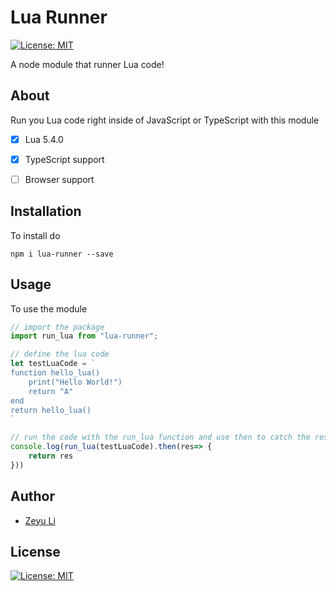 # Lua Runner

[![License: MIT](https://img.shields.io/badge/License-MIT-yellow.svg)](https://opensource.org/licenses/MIT) 

A node module that runner Lua code! 



## About

Run you Lua code right inside of JavaScript or TypeScript with this module

- [x] Lua 5.4.0
- [x] TypeScript support
- [ ] Browser support



## Installation

To install do

`npm i lua-runner --save`



## Usage

To use the module

```js
// import the package
import run_lua from "lua-runner";

// define the lua code
let testLuaCode = `    
function hello_lua()
    print("Hello World!")
    return "A"
end
return hello_lua()
`

// run the code with the run_lua function and use then to catch the response
console.log(run_lua(testLuaCode).then(res=> {
    return res
}))
```



## Author

* [Zeyu Li](https://github.com/Zeyu-Li)



## License

[![License: MIT](https://img.shields.io/badge/License-MIT-yellow.svg)](https://opensource.org/licenses/MIT) 